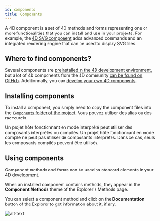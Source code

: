 ```yaml
---
id: components
title: Composants
---
```


A 4D component is a set of 4D methods and forms representing one or more functionalities that you can install and use in your projects. For example, the [4D SVG component](https://doc.4d.com/4Dv19R3/4D/19-R3/4D-SVG-Component.100-5681501.en.html) adds advanced commands and an integrated rendering engine that can be used to display SVG files.

## Where to find components?

Several components are [preinstalled in the 4D development environment](Extensions/overview.md), but a lot of 4D components from the 4D community [can be found on GitHub](https://github.com/search?q=4d-component&type=Repositories). Additionnally, you can [develop your own 4D components](Extensions/develop-components.md).


## Installing components

To install a component, you simply need to copy the component files into the [`Components` folder of the project](Project/architecture.md). Vous pouvez utiliser des alias ou des raccourcis.

Un projet hôte fonctionnant en mode interprété peut utiliser des composants interprétés ou compilés. Un projet hôte fonctionnant en mode compilé ne peut pas utiliser de composants interprétés. Dans ce cas, seuls les composants compilés peuvent être utilisés.

## Using components

Component methods and forms can be used as standard elements in your 4D development.

When an installed component contains methods, they appear in the **Component Methods** theme of the Explorer's Methods page.

You can select a component method and click on the **Documentation** button of the Explorer to get information about it, [if any](Project/documentation.md).

![alt-text](assets/en/Project/compDoc.png)
